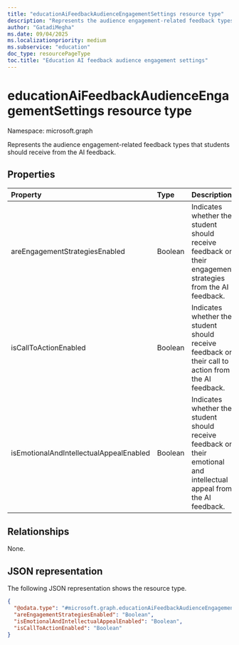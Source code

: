 ```yaml
---
title: "educationAiFeedbackAudienceEngagementSettings resource type"
description: "Represents the audience engagement-related feedback types that students should receive from the AI feedback."
author: "GatadiMegha"
ms.date: 09/04/2025
ms.localizationpriority: medium
ms.subservice: "education"
doc_type: resourcePageType
toc.title: "Education AI feedback audience engagement settings"
---
```


# educationAiFeedbackAudienceEngagementSettings resource type

Namespace: microsoft.graph

Represents the audience engagement-related feedback types that students should receive from the AI feedback.

## Properties

|Property|Type|Description|
|:---|:---|:---|
|areEngagementStrategiesEnabled|Boolean|Indicates whether the student should receive feedback on their engagement strategies from the AI feedback.|
|isCallToActionEnabled|Boolean|Indicates whether the student should receive feedback on their call to action from the AI feedback.|
|isEmotionalAndIntellectualAppealEnabled|Boolean|Indicates whether the student should receive feedback on their emotional and intellectual appeal from the AI feedback.|

## Relationships

None.

## JSON representation

The following JSON representation shows the resource type.
<!-- {
  "blockType": "resource",
  "@odata.type": "microsoft.graph.educationAiFeedbackAudienceEngagementSettings"
}
-->
``` json
{
  "@odata.type": "#microsoft.graph.educationAiFeedbackAudienceEngagementSettings",
  "areEngagementStrategiesEnabled": "Boolean",
  "isEmotionalAndIntellectualAppealEnabled": "Boolean",
  "isCallToActionEnabled": "Boolean"
}
```

